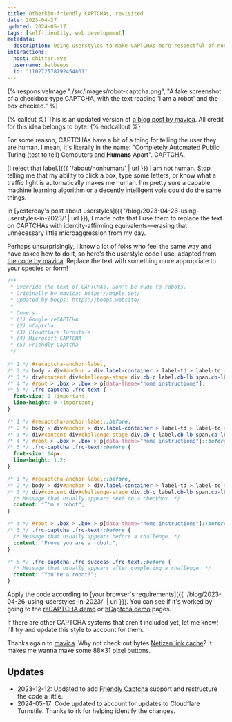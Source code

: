 ```yaml
---
title: Otherkin-friendly CAPTCHAs, revisited
date: 2023-04-27
updated: 2024-05-17
tags: [self-identity, web development]
metadata:
  description: Using userstyles to make CAPTCHAs more respectful of non-human identities.
interactions:
  host: chitter.xyz
  username: batbeeps
  id: "110272578792454801"
---
```


{% responsiveImage "./src/images/robot-captcha.png", "A fake screenshot of a checkbox-type CAPTCHA, with the text reading 'I am a robot' and the box checked." %}

{% callout %}
This is an updated version of [a blog post by mavica](https://maple.pet/blog/fighting-otherkin-erasure-from-captchas). All credit for this idea belongs to byte.
{% endcallout %}

For some reason, CAPTCHAs have a bit of a thing for telling the user they are human. I mean, it's literally in the name: "Completely Automated Public Turing (test to tell) Computers and **Humans** Apart". CAPTCHA.

[I reject that label.]({{ '/about/nonhuman/' | url }}) I am not human. Stop telling me that my ability to click a box, type some letters, or know what a traffic light is automatically makes me human. I'm pretty sure a capable machine learning algorithm or a decently intelligent vole could do the same things.

In [yesterday's post about userstyles]({{ '/blog/2023-04-26-using-userstyles-in-2023/' | url }}), I made note that I use them to replace the text on CAPTCHAs with identity-affirming equivalents—erasing that unnecessary little microaggression from my day.

Perhaps unsurprisingly, I know a lot of folks who feel the same way and have asked how to do it, so here's the userstyle code I use, adapted from [the code by mavica](https://maple.pet/blog/fighting-otherkin-erasure-from-captchas). Replace the text with something more appropriate to your species or form!

<!-- prettier-ignore-start -->
```css
/**
 * Override the text of CAPTCHAs. Don't be rude to robots.
 * Originally by mavica: https://maple.pet/
 * Updated by beeps: https://beeps.website/
 * 
 * Covers:
 * (1) Google reCAPTCHA
 * (2) hCaptcha
 * (3) Cloudflare Turnstile
 * (4) Microsoft CAPTCHA
 * (5) Friendly Captcha
 */
 
/* 1 */ #recaptcha-anchor-label,
/* 2 */ body > div#anchor > div.label-container > label-td > label-tc > div#label,
/* 3 */ div#content div#challenge-stage div.cb-c label.cb-lb span.cb-lb-t,
/* 4 */ #root > .box > .box > p[data-theme="home.instructions"],
/* 5 */ .frc-captcha .frc-text {
  font-size: 0 !important;
  line-height: 0 !important;
}

/* 1 */ #recaptcha-anchor-label::before,
/* 2 */ body > div#anchor > div.label-container > label-td > label-tc > div#label::before,
/* 3 */ div#content div#challenge-stage div.cb-c label.cb-lb span.cb-lb-t::before,
/* 4 */ #root > .box > .box > p[data-theme="home.instructions"]::before,
/* 5 */ .frc-captcha .frc-text::before {
  font-size: 14px;
  line-height: 1.2;
}

/* 1 */ #recaptcha-anchor-label::before,
/* 2 */ body > div#anchor > div.label-container > label-td > label-tc > div#label::before,
/* 3 */ div#content div#challenge-stage div.cb-c label.cb-lb span.cb-lb-t::before {
  /* Message that usually appears next to a checkbox. */
  content: "I'm a robot";
}

/* 4 */ #root > .box > .box > p[data-theme="home.instructions"]::before,
/* 5 */ .frc-captcha .frc-text::before {
  /* Message that usually appears before a challenge. */
  content: "Prove you are a robot.";
}

/* 5 */ .frc-captcha .frc-success .frc-text::before {
  /* Message that usually appears after completing a challenge. */
  content: "You're a robot!";
}
```
<!-- prettier-ignore-end -->

Apply the code according to [your browser's requirements]({{ '/blog/2023-04-26-using-userstyles-in-2023/' | url }}). You can see if it's worked by going to the [reCAPTCHA demo](https://google.com/recaptcha/api2/demo) or [hCaptcha demo](https://accounts.hcaptcha.com/demo) pages.

If there are other CAPTCHA systems that aren't included yet, let me know! I'll try and update this style to account for them.

Thanks again to [mavica](https://maple.pet). Why not check out bytes [Netizen link cache](https://links.netizen.club)? It makes me wanna make some 88&times;31 pixel buttons.

## Updates

- 2023-12-12: Updated to add [Friendly Captcha](https://friendlycaptcha.com/) support and restructure the code a little.
- 2024-05-17: Code updated to account for updates to Cloudflare Turnstile. Thanks to rk for helping identify the changes.

